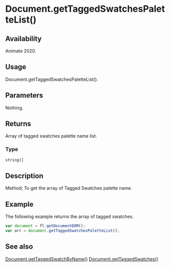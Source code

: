 # Document.getTaggedSwatchesPaletteList()

## Availability

Animate 2020.

## Usage

Document.getTaggedSwatchesPaletteList().

## Parameters

Nothing.

## Returns

Array of tagged swatches palette name list.

### Type

```typescript
string[]
```

## Description

Method; To get the array of Tagged Swatches palette name.

## Example

The following example returns the array of tagged swatches.

```javascript
var document = fl.getDocumentDOM();
var arr = document.getTaggedSwatchesPaletteList();
```

## See also

[Document.getTaggedSwatchByName()](../Document_object/Document6062.md)
[Document.getTaggedSwatches()](../Document_object/Document6064.md)
